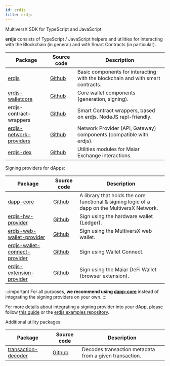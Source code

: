 ```yaml
---
id: erdjs
title: erdjs
---
```


MultiversX SDK for TypeScript and JavaScript

**erdjs** consists of TypeScript / JavaScript helpers and utilities for interacting with the Blockchain (in general) and with Smart Contracts (in particular).

| Package                                                                                         | Source code                                                            | Description                                                                    |
| ----------------------------------------------------------------------------------------------- | ---------------------------------------------------------------------- | ------------------------------------------------------------------------------ |
| [erdjs](https://www.npmjs.com/package/@elrondnetwork/erdjs)                                     | [Github](https://github.com/multiversx/mx-sdk-erdjs)                   | Basic components for interacting with the blockchain and with smart contracts. |
| [erdjs-walletcore](https://www.npmjs.com/package/@elrondnetwork/erdjs-walletcore)               | [Github](https://github.com/multiversx/mx-sdk-erdjs-walletcore)        | Core wallet components (generation, signing).                                  |
| erdjs-contract-wrappers                                                                         | [Github](https://github.com/multiversx/mx-sdk-erdjs-contract-wrappers) | Smart Contract wrappers, based on erdjs. NodeJS repl-friendly.                 |
| [erdjs-network-providers](https://www.npmjs.com/package/@elrondnetwork/erdjs-network-providers) | [Github](https://github.com/multiversx/mx-sdk-erdjs-network-providers) | Network Provider (API, Gateway) components (compatible with erdjs).            |
| [erdjs-dex](https://www.npmjs.com/package/@elrondnetwork/erdjs-dex)                             | [Github](https://github.com/multiversx/mx-sdk-erdjs-dex)               | Utilities modules for Maiar Exchange interactions.                             |

Signing providers for dApps:

| Package                                                                                                     | Source code                                                                  | Description                                                                                   |
| ----------------------------------------------------------------------------------------------------------- | ---------------------------------------------------------------------------- | --------------------------------------------------------------------------------------------- |
| [dapp-core](https://www.npmjs.com/package/@elrondnetwork/dapp-core)                                         | [Github](https://github.com/multiversx/mx-sdk-dapp)                          | A library that holds the core functional & signing logic of a dapp on the MultiversX Network. |
| [erdjs-hw-provider](https://www.npmjs.com/package/@elrondnetwork/erdjs-hw-provider)                         | [Github](https://github.com/multiversx/mx-sdk-erdjs-hw-provider)             | Sign using the hardware wallet (Ledger).                                                      |
| [erdjs-web-wallet-provider](https://www.npmjs.com/package/@elrondnetwork/erdjs-web-wallet-provider)         | [Github](https://github.com/multiversx/mx-sdk-erdjs-web-wallet-provider)     | Sign using the MultiversX web wallet.                                                         |
| [erdjs-wallet-connect-provider](https://www.npmjs.com/package/@elrondnetwork/erdjs-wallet-connect-provider) | [Github](https://github.com/multiversx/mx-sdk-erdjs-wallet-connect-provider) | Sign using Wallet Connect.                                                                    |
| [erdjs-extension-provider](https://www.npmjs.com/package/@elrondnetwork/erdjs-extension-provider)           | [Github](https://github.com/multiversx/mx-sdk-erdjs-extension-provider)      | Sign using the Maiar DeFi Wallet (browser extension).                                         |

:::important
For all purposes, **we recommend using [dapp-core](/sdk-and-tools/dapp-core)** instead of integrating the signing providers on your own.
:::

For more details about integrating a signing provider into your dApp, please follow [this guide](/sdk-and-tools/erdjs/erdjs-signing-providers) or the [erdjs examples repository](https://github.com/multiversx/mx-sdk-erdjs-examples).

Additional utility packages:

| Package                                                                                 | Source code                                                        | Description                                            |
| --------------------------------------------------------------------------------------- | ------------------------------------------------------------------ | ------------------------------------------------------ |
| [transaction-decoder](https://www.npmjs.com/package/@elrondnetwork/transaction-decoder) | [Github](https://github.com/multiversx/mx-sdk-transaction-decoder) | Decodes transaction metadata from a given transaction. |
